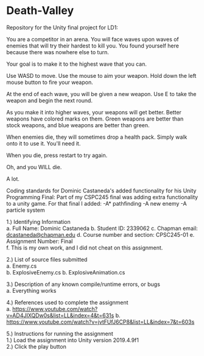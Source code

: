 # Death-Valley
Repository for the Unity final project for LD1:

You are a competitor in an arena. You will face waves upon waves of enemies
that will try their hardest to kill you. You found yourself here because there
was nowhere else to turn.

Your goal is to make it to the highest wave that you can.

Use WASD to move. Use the mouse to aim your weapon. Hold down the left mouse
button to fire your weapon.

At the end of each wave, you will be given a new weapon. Use E to take the
weapon and begin the next round.

As you make it into higher waves, your weapons will get better. Better weapons
have colored marks on them. Green weapons are better than stock weapons, and
blue weapons are better than green.

When enemies die, they will sometimes drop a health pack. Simply walk onto it
to use it. You'll need it.

When you die, press restart to try again.

Oh, and you WILL die.

A lot.

Coding standards for Dominic Castaneda's added functionality for his Unity Programming Final:
Part of my CSPC245 final was adding extra functionality to a unity game. 
For that final I added:
-A* pathfinding
-A new enemy 
-A particle system

1.) Identifying Information  
a. Full Name: Dominic Castaneda 
b. Student ID: 2339062 
c. Chapman email: dcastaneda@chapman.edu 
d. Course number and section: CPSC245-01 
e. Assignment Number: Final  
f. This is my own work, and I did not cheat on this assignment.

2.) List of source files submitted  
a. Enemy.cs  
b. ExplosiveEnemy.cs
b. ExplosiveAnimation.cs

3.) Description of any known compile/runtime errors, or bugs  
a. Everything works

4.) References used to complete the assignment  
  a. https://www.youtube.com/watch?v=AD4JIXQDw0s&list=LL&index=4&t=631s
  b. https://www.youtube.com/watch?v=jvtFUfJ6CP8&list=LL&index=7&t=603s

5.) Instructions for running the assignment  
  1.) Load the assignment into Unity version 2019.4.9f1  
  2.) Click the play button

